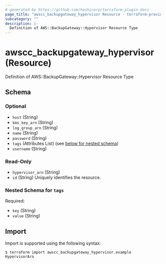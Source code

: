 ```yaml
---
# generated by https://github.com/hashicorp/terraform-plugin-docs
page_title: "awscc_backupgateway_hypervisor Resource - terraform-provider-awscc"
subcategory: ""
description: |-
  Definition of AWS::BackupGateway::Hypervisor Resource Type
---
```


# awscc_backupgateway_hypervisor (Resource)

Definition of AWS::BackupGateway::Hypervisor Resource Type



<!-- schema generated by tfplugindocs -->
## Schema

### Optional

- `host` (String)
- `kms_key_arn` (String)
- `log_group_arn` (String)
- `name` (String)
- `password` (String)
- `tags` (Attributes List) (see [below for nested schema](#nestedatt--tags))
- `username` (String)

### Read-Only

- `hypervisor_arn` (String)
- `id` (String) Uniquely identifies the resource.

<a id="nestedatt--tags"></a>
### Nested Schema for `tags`

Required:

- `key` (String)
- `value` (String)

## Import

Import is supported using the following syntax:

```shell
$ terraform import awscc_backupgateway_hypervisor.example HypervisorArn
```
